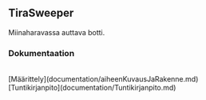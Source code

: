 ## TiraSweeper
Miinaharavassa auttava botti.<br />

### Dokumentaation
<br />
[Määrittely](documentation/aiheenKuvausJaRakenne.md) <br />
[Tuntikirjanpito](documentation/Tuntikirjanpito.md) <br />
